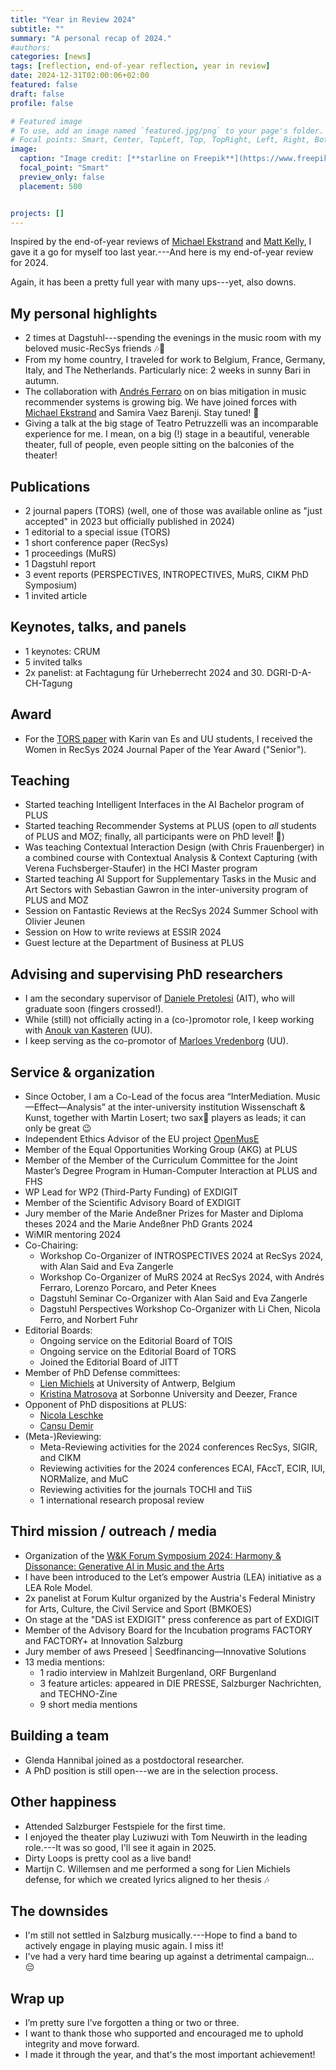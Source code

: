 ```yaml
---
title: "Year in Review 2024"
subtitle: ""
summary: "A personal recap of 2024."
#authors: 
categories: [news]
tags: [reflection, end-of-year reflection, year in review]
date: 2024-12-31T02:00:06+02:00
featured: false
draft: false
profile: false

# Featured image
# To use, add an image named `featured.jpg/png` to your page's folder.
# Focal points: Smart, Center, TopLeft, Top, TopRight, Left, Right, BottomLeft, Bottom, BottomRight.
image:
  caption: "Image credit: [**starline on Freepik**](https://www.freepik.com/free-vector/line-style-2024-lettering-new-year-yellow-background-design-vector_67813118.htm#fromView=author&page=2&position=40&uuid=24778d0f-182a-4e6b-9363-69e553b781e9&new_detail=true)."
  focal_point: "Smart"
  preview_only: false
  placement: 500


projects: []
---
```


Inspired by the end-of-year reviews of [Michael Ekstrand](https://md.ekstrandom.net/blog/2023/12/2023) and [Matt Kelly](https://log.lab.matkelly.com/year-in-review-2023), I gave it a go for myself too last year.---And here is my end-of-year review for 2024.

Again, it has been a pretty full year with many ups---yet, also downs.

## My personal highlights
- 2 times at Dagstuhl---spending the evenings in the music room with my beloved music-RecSys friends 🎶🙂
- From my home country, I traveled for work to Belgium, France, Germany, Italy, and The Netherlands. Particularly nice: 2 weeks in sunny Bari in autumn.
- The collaboration with [Andrés Ferraro](https://scholar.google.com/citations?user=WQglBowAAAAJ) on on bias mitigation in music recommender systems is growing big. We have joined forces with [Michael Ekstrand](http://md.ekstrandom.net) and Samira Vaez Barenji. Stay tuned! 💪
- Giving a talk at the big stage of Teatro Petruzzelli was an incomparable experience for me. I mean, on a big (!) stage in a beautiful, venerable theater, full of people, even people sitting on the balconies of the theater!


## Publications
- 2 journal papers (TORS) (well, one of those was available online as "just accepted" in 2023 but officially published in 2024)
- 1 editorial to a special issue (TORS)
- 1 short conference paper (RecSys)
- 1 proceedings (MuRS)
- 1 Dagstuhl report
- 3 event reports (PERSPECTIVES, INTROPECTIVES, MuRS, CIKM PhD Symposium)
- 1 invited article 


## Keynotes, talks, and panels 
- 1 keynotes: CRUM
- 5 invited talks
- 2x panelist: at Fachtagung für Urheberrecht 2024 and 30. DGRI-D-A-CH-Tagung


## Award
- For the [TORS paper](/publications/bauer-2024-values/) with Karin van Es and UU students, I received the Women in RecSys 2024 Journal Paper of the Year Award ("Senior").


## Teaching
- Started teaching Intelligent Interfaces in the AI Bachelor program of PLUS
- Started teaching Recommender Systems at PLUS (open to *all* students of PLUS and MOZ; finally, all participants were on PhD level! 🙂)
- Was teaching Contextual Interaction Design (with Chris Frauenberger) in a combined course with Contextual Analysis & Context Capturing (with Verena Fuchsberger-Staufer) in the HCI Master program
- Started teaching AI Support for Supplementary Tasks in the Music and Art Sectors with Sebastian Gawron in the inter-university program of PLUS and MOZ
- Session on Fantastic Reviews at the RecSys 2024 Summer School with Olivier Jeunen
- Session on How to write reviews at ESSIR 2024
- Guest lecture at the Department of Business at PLUS


## Advising and supervising PhD researchers
- I am the secondary supervisor of [Daniele Pretolesi](https://scholar.google.com/citations?user=-vmPHIUAAAAJ) (AIT), who will graduate soon (fingers crossed!).
- While (still) not officially acting in a (co-)promotor role, I keep working with [Anouk van Kasteren](http://anoukvankasteren.com) (UU).
- I keep serving as the co-promotor of [Marloes Vredenborg](https://marloesvredenborg.com) (UU).


## Service & organization
- Since October, I am a Co-Lead of the focus area “InterMediation. Music—Effect—Analysis” at the inter-university institution Wissenschaft & Kunst, together with Martin Losert; two sax🎷 players as leads; it can only be great 😉
- Independent Ethics Advisor of the EU project [OpenMusE](https://www.openmuse.eu)
- Member of the Equal Opportunities Working Group (AKG) at PLUS
- Member of the Member of the Curriculum Committee for the Joint Master’s Degree Program in Human-Computer Interaction at PLUS and FHS
- WP Lead for WP2 (Third-Party Funding) of EXDIGIT
- Member of the Scientific Advisory Board of EXDIGIT
- Jury member of the Marie Andeßner Prizes for Master and Diploma theses 2024 and the Marie Andeßner PhD Grants 2024
- WiMIR mentoring 2024
- Co-Chairing:
  - Workshop Co-Organizer of INTROSPECTIVES 2024 at RecSys 2024, with Alan Said and Eva Zangerle 
  - Workshop Co-Organizer of MuRS 2024 at RecSys 2024, with Andrés Ferraro, Lorenzo Porcaro, and Peter Knees 
  - Dagstuhl Seminar Co-Organizer with Alan Said and Eva Zangerle
  - Dagstuhl Perspectives Workshop Co-Organizer with Li Chen, Nicola Ferro, and Norbert Fuhr
- Editorial Boards:
  - Ongoing service on the Editorial Board of TOIS
  - Ongoing service on the Editorial Board of TORS 
  - Joined the Editorial Board of JITT
- Member of PhD Defense committees:
  - [Lien Michiels](https://lienmichiels.be) at University of Antwerp, Belgium
  - [Kristina Matrosova](https://scholar.google.dk/citations?user=4c_Qth8AAAAJ) at  Sorbonne University and Deezer, France
- Opponent of PhD dispositions at PLUS:
  - [Nicola Leschke](https://pepsys-group.github.io/team/nl)
  - [Cansu Demir](https://cansu-demir.com)
- (Meta-)Reviewing:
  - Meta-Reviewing activities for the 2024 conferences RecSys, SIGIR, and CIKM
  - Reviewing activities for the 2024 conferences ECAI, FAccT, ECIR, IUI, NORMalize, and MuC
  - Reviewing activities for the journals TOCHI and TiiS
  - 1 international research proposal review


## Third mission / outreach / media
- Organization of the [W&K Forum Symposium 2024: Harmony & Dissonance: Generative AI in Music and the Arts](/events/genaiart2024/)
- I have been introduced to the Let’s empower Austria (LEA) initiative as a LEA Role Model.
- 2x panelist at Forum Kultur organized by the Austria's Federal Ministry for Arts, Culture, the Civil Service and Sport (BMKOES)
- On stage at the "DAS ist EXDIGIT" press conference as part of EXDIGIT
- Member of the Advisory Board for the Incubation programs FACTORY and FACTORY+ at Innovation Salzburg
- Jury member of aws Preseed | Seedfinancing—Innovative Solutions
- 13 media mentions:
  - 1 radio interview in Mahlzeit Burgenland, ORF Burgenland
  - 3 feature articles: appeared in DIE PRESSE, Salzburger Nachrichten, and TECHNO-Zine
  - 9 short media mentions

## Building a team
- Glenda Hannibal joined as a postdoctoral researcher.
- A PhD position is still open---we are in the selection process.


## Other happiness
- Attended Salzburger Festspiele for the first time.
- I enjoyed the theater play Luziwuzi with Tom Neuwirth in the leading role.---It was so good, I'll see it again in 2025.
- Dirty Loops is pretty cool as a live band!
- Martijn C. Willemsen and me performed a song for Lien Michiels defense, for which we created lyrics aligned to her thesis 🎶 


## The downsides
- I'm still not settled in Salzburg musically.---Hope to find a band to actively engage in playing music again. I miss it!
- I've had a very hard time bearing up against a detrimental campaign... 😔

## Wrap up
- I’m pretty sure I’ve forgotten a thing or two or three.  
- I want to thank those who supported and encouraged me to uphold integrity and move forward.  
- I made it through the year, and that's the most important achievement!

